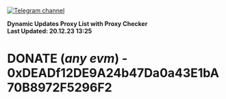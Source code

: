 [![Telegram channel](https://img.shields.io/endpoint?url=https://runkit.io/damiankrawczyk/telegram-badge/branches/master?url=https://t.me/n4z4v0d)](https://t.me/n4z4v0d) 

**Dynamic Updates Proxy List with Proxy Checker**  
**Last Updated: 20.12.23 13:25**

# DONATE (_any evm_) - 0xDEADf12DE9A24b47Da0a43E1bA70B8972F5296F2

